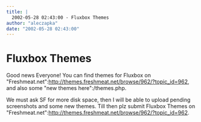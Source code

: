 ```yaml
---
title: |
  2002-05-28 02:43:00 - Fluxbox Themes
author: "aleczapka"
date: "2002-05-28 02:43:00"
---
```


# Fluxbox Themes

Good news Everyone! 
You can find themes for Fluxbox on
"Freshmeat.net":http://themes.freshmeat.net/browse/962/?topic_id=962, and
also some "new themes here":/themes.php.

We must ask SF for more disk space, then I will be able to upload pending
screenshots and some new themes.  Till then plz submit Fluxbox Themes on
"Freshmeat.net":http://themes.freshmeat.net/browse/962/?topic_id=962.



